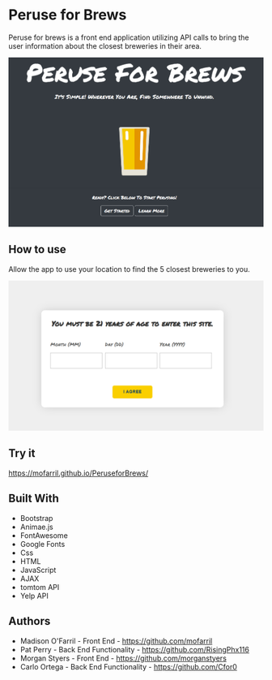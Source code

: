 # Peruse for Brews

Peruse for brews is a front end application utilizing API calls to bring the user information about the closest breweries in their area. 

![](https://github.com/mofarril/PeruseforBrews/blob/master/images/home.PNG)

## How to use 

Allow the app to use your location to find the 5 closest breweries to you.

![](https://github.com/mofarril/PeruseforBrews/blob/master/images/ageVerify.PNG)


## Try it

 https://mofarril.github.io/PeruseforBrews/

## Built With

* Bootstrap
* Animae.js
* FontAwesome
* Google Fonts
* Css
* HTML
* JavaScript
* AJAX
* tomtom API
* Yelp API

## Authors

  * Madison O'Farril - Front End - https://github.com/mofarril
  * Pat Perry - Back End Functionality - https://github.com/RisingPhx116
  * Morgan Styers - Front End - https://github.com/morganstyers
  * Carlo Ortega - Back End Functionality - https://github.com/Cfor0


